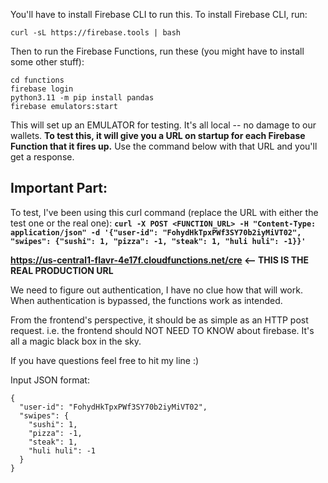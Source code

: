 
You'll have to install Firebase CLI to run this. To install Firebase CLI, run:

`curl -sL https://firebase.tools | bash`

Then to run the Firebase Functions, run these (you might have to install some other stuff):
```
cd functions
firebase login
python3.11 -m pip install pandas
firebase emulators:start
```

This will set up an EMULATOR for testing. It's all local -- no damage to our wallets.
**To test this, it will give you a URL on startup for each Firebase Function that it fires up.**
Use the command below with that URL and you'll get a response.


## Important Part:

To test, I've been using this curl command (replace the URL with either the test one or the real one):
**`curl -X POST <FUNCTION_URL> -H "Content-Type: application/json" -d '{"user-id": "FohydHkTpxPWf3SY70b2iyMiVT02", "swipes": {"sushi": 1, "pizza": -1, "steak": 1, "huli huli": -1}}'`**

**https://us-central1-flavr-4e17f.cloudfunctions.net/cre <-- THIS IS THE REAL PRODUCTION URL**

We need to figure out authentication, I have no clue how that will work. When authentication is bypassed, the functions work as intended.

From the frontend's perspective, it should be as simple as an HTTP post request. i.e. the frontend should NOT NEED TO KNOW about firebase. It's all a magic black box in the sky.

If you have questions feel free to hit my line :)


Input JSON format:
```
{
  "user-id": "FohydHkTpxPWf3SY70b2iyMiVT02", 
  "swipes": {
    "sushi": 1, 
    "pizza": -1, 
    "steak": 1, 
    "huli huli": -1
  }
}
```
